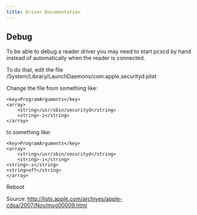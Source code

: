 ```yaml
---
title: Driver Documentation
---
```


## Debug

To be able to debug a reader driver you may need to start pcscd by hand instead of automatically when the reader is connected.

To do that, edit the file /System/Library/LaunchDaemons/com.apple.securityd.plist

Change the file from something like:

    <key>ProgramArguments</key>
    <array>
        <string>/usr/sbin/securityd</string>
        <string>-i</string>
    </array>

to something like:

    <key>ProgramArguments</key>
    <array>
        <string>/usr/sbin/securityd</string>
        <string>-i</string>
    <string>-s</string>
    <string>off</string>
    </array>

Reboot

Source: <http://lists.apple.com/archives/apple-cdsa/2007/Nov/msg00009.html>
